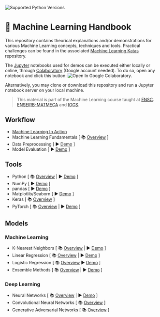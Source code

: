 ![Supported Python Versions](https://img.shields.io/badge/Python->=3.6-blue.svg?logo=python&logoColor=white)

# 📓 Machine Learning Handbook

This repository contains theorical explanations and/or demonstrations for various Machine Learning concepts, techniques and tools. Practical challenges can be found in the associated [Machine Learning Katas](https://github.com/bpesquet/machine-learning-katas) repository.

The [Jupyter](https://jupyter.org/) notebooks used for demos can be executed either locally or online, through [Colaboratory](https://colab.research.google.com/) (Google account needed). To do so, open any notebook and click this button: ![Open In Google Colaboratory](https://colab.research.google.com/assets/colab-badge.svg).

Alternatively, you may clone or download this repository and run a Jupyter notebook server on your local machine.

> This material is part of the Machine Learning course taught at [ENSC](https://ensc.bordeaux-inp.fr). [ENSEIRB-MATMECA](https://enseirb-matmeca.bordeaux-inp.fr) and [IOGS](https://www.institutoptique.fr).

## Workflow

- [Machine Learning In Action](notebooks/workflow/ml_in_action.ipynb)
- Machine Learning Fundamentals [ 📚 [Overview](https://www.bpesquet.fr/en/slides/ai/ml-fundamentals/) ]
- Data Preprocessing [ ▶️ [Demo](notebooks/workflow/data_preprocessing.ipynb) ]
- Model Evaluation [ ▶️ [Demo](notebooks/workflow/model_evaluation.ipynb) ]

## Tools

- Python [ 📚 [Overview](https://www.bpesquet.fr/en/slides/ai/python-data-science/) | ▶️ [Demo](notebooks/tools/python.ipynb) ]
- NumPy [ ▶️ [Demo](notebooks/tools/numpy.ipynb) ]
- pandas [ ▶️ [Demo](notebooks/tools/pandas.ipynb) ]
- Matplotlib/Seaborn [ ▶️ [Demo](notebooks/tools/matplotlib.ipynb) ]
- Keras [ 📚 [Overview](https://www.bpesquet.fr/en/slides/ai/keras/) ]
- PyTorch [ 📚 [Overview](https://www.bpesquet.fr/en/slides/ai/pytorch/) | ▶️ [Demo](notebooks/tools/pytorch.ipynb) ]

## Models

### Machine Learning

- K-Nearest Neighbors [ 📚 [Overview](https://www.bpesquet.fr/en/slides/ai/k-nearest-neighbors/) | ▶️ [Demo](notebooks/models/knn.ipynb) ]
- Linear Regression [ 📚 [Overview](https://www.bpesquet.fr/en/slides/ai/linear-regression/) | ▶️ [Demo](https://playground.tensorflow.org/#activation=tanh&batchSize=10&dataset=circle&regDataset=reg-plane&learningRate=0.03&regularizationRate=0&noise=25&networkShape=&seed=0.27079&showTestData=false&discretize=false&percTrainData=50&x=true&y=true&xTimesY=false&xSquared=false&ySquared=false&cosX=false&sinX=false&cosY=false&sinY=false&collectStats=false&problem=regression&initZero=false&hideText=false&showTestData_hide=false&activation_hide=true&noise_hide=false&discretize_hide=true&dataset_hide=true&batchSize_hide=true&percTrainData_hide=true&numHiddenLayers_hide=true&problem_hide=true) ]
- Logistic Regression [ 📚 [Overview](https://www.bpesquet.fr/en/slides/ai/logistic-regression/) ▶️ [Demo](https://playground.tensorflow.org/#activation=sigmoid&batchSize=10&dataset=gauss&regDataset=reg-plane&learningRate=0.03&regularizationRate=0&noise=0&networkShape=&seed=0.61489&showTestData=false&discretize=false&percTrainData=50&x=true&y=true&xTimesY=false&xSquared=false&ySquared=false&cosX=false&sinX=false&cosY=false&sinY=false&collectStats=false&problem=classification&initZero=false&hideText=false&numHiddenLayers_hide=true&percTrainData_hide=true&discretize_hide=true&problem_hide=true&activation_hide=true) ]
- Ensemble Methods [ 📚 [Overview](https://www.bpesquet.fr/en/slides/ai/ensemble-methods/) | ▶️ [Demo](notebooks/models/decision_trees.ipynb) ]

### Deep Learning

- Neural Networks [ 📚 [Overview](https://www.bpesquet.fr/en/slides/ai/neural-networks/) | ▶️ [Demo](notebooks/models/neural_networks.ipynb) ]
- Convolutional Neural Networks [ 📚 [Overview](https://www.bpesquet.fr/en/slides/ai/convolutional-neural-networks/) ]
- Generative Adversarial Networks [ 📚 [Overview](https://www.bpesquet.fr/en/slides/ai/generative-deep-learning/) ]
